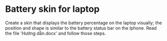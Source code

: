 # Battery skin for laptop
Create a skin that displays the battery percentage on the laptop visually; the position and shape is similar to the battery status bar on the Iphone.
Read the file 'Hướng dẫn.docx' and follow those steps. 
